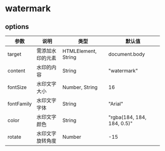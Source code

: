 # watermark

## options

| 参数       | 说明             | 类型                | 默认值                     |
| ---------- | ---------------- | ------------------- | -------------------------- |
| target     | 需添加水印的元素 | HTMLElement, String | document.body              |
| content    | 水印的内容       | String              | "watermark"                |
| fontSize   | 水印文字大小     | Number, String      | 16                         |
| fontFamily | 水印文字字体     | String              | "Arial"                    |
| color      | 水印文字颜色     | String              | "rgba(184, 184, 184, 0.5)" |
| rotate     | 水印文字旋转角度 | Number              | -15                        |
